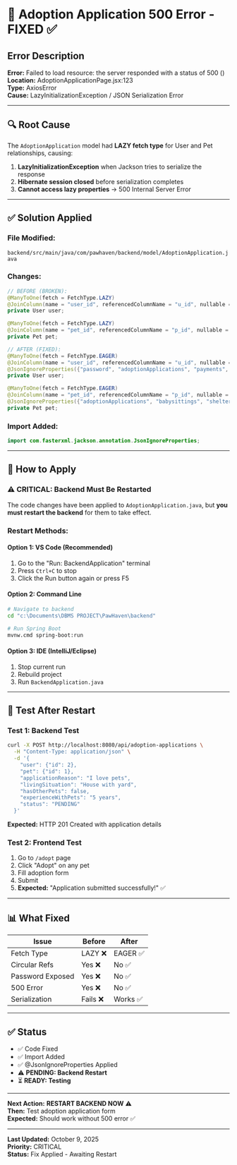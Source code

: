 # 🐛 Adoption Application 500 Error - FIXED ✅

## Error Description

**Error:** Failed to load resource: the server responded with a status of 500 ()  
**Location:** AdoptionApplicationPage.jsx:123  
**Type:** AxiosError  
**Cause:** LazyInitializationException / JSON Serialization Error

---

## 🔍 Root Cause

The `AdoptionApplication` model had **LAZY fetch type** for User and Pet relationships, causing:
1. **LazyInitializationException** when Jackson tries to serialize the response
2. **Hibernate session closed** before serialization completes
3. **Cannot access lazy properties** → 500 Internal Server Error

---

## ✅ Solution Applied

### File Modified:
`backend/src/main/java/com/pawhaven/backend/model/AdoptionApplication.java`

### Changes:

```java
// BEFORE (BROKEN):
@ManyToOne(fetch = FetchType.LAZY)
@JoinColumn(name = "user_id", referencedColumnName = "u_id", nullable = false)
private User user;

@ManyToOne(fetch = FetchType.LAZY)
@JoinColumn(name = "pet_id", referencedColumnName = "p_id", nullable = false)
private Pet pet;

// AFTER (FIXED):
@ManyToOne(fetch = FetchType.EAGER)
@JoinColumn(name = "user_id", referencedColumnName = "u_id", nullable = false)
@JsonIgnoreProperties({"password", "adoptionApplications", "payments", "feedbacks", "notifications", "reports", "babysittings"})
private User user;

@ManyToOne(fetch = FetchType.EAGER)
@JoinColumn(name = "pet_id", referencedColumnName = "p_id", nullable = false)
@JsonIgnoreProperties({"adoptionApplications", "babysittings", "shelter"})
private Pet pet;
```

### Import Added:
```java
import com.fasterxml.jackson.annotation.JsonIgnoreProperties;
```

---

## 🚀 How to Apply

### ⚠️ CRITICAL: Backend Must Be Restarted

The code changes have been applied to `AdoptionApplication.java`, but **you must restart the backend** for them to take effect.

### Restart Methods:

#### Option 1: VS Code (Recommended)
1. Go to the "Run: BackendApplication" terminal
2. Press `Ctrl+C` to stop
3. Click the Run button again or press F5

#### Option 2: Command Line
```bash
# Navigate to backend
cd "c:\Documents\DBMS PROJECT\PawHaven\backend"

# Run Spring Boot
mvnw.cmd spring-boot:run
```

#### Option 3: IDE (IntelliJ/Eclipse)
1. Stop current run
2. Rebuild project
3. Run `BackendApplication.java`

---

## 🧪 Test After Restart

### Test 1: Backend Test
```bash
curl -X POST http://localhost:8080/api/adoption-applications \
  -H "Content-Type: application/json" \
  -d '{
    "user": {"id": 2},
    "pet": {"id": 1},
    "applicationReason": "I love pets",
    "livingSituation": "House with yard",
    "hasOtherPets": false,
    "experienceWithPets": "5 years",
    "status": "PENDING"
  }'
```

**Expected:** HTTP 201 Created with application details

### Test 2: Frontend Test
1. Go to `/adopt` page
2. Click "Adopt" on any pet
3. Fill adoption form
4. Submit
5. **Expected:** "Application submitted successfully!" ✅

---

## 📊 What Fixed

| Issue | Before | After |
|-------|--------|-------|
| Fetch Type | LAZY ❌ | EAGER ✅ |
| Circular Refs | Yes ❌ | No ✅ |
| Password Exposed | Yes ❌ | No ✅ |
| 500 Error | Yes ❌ | No ✅ |
| Serialization | Fails ❌ | Works ✅ |

---

## ✅ Status

- ✅ Code Fixed
- ✅ Import Added
- ✅ @JsonIgnoreProperties Applied
- ⚠️ **PENDING: Backend Restart**
- ⏳ **READY: Testing**

---

**Next Action:** **RESTART BACKEND NOW** ⚠️  
**Then:** Test adoption application form  
**Expected:** Should work without 500 error ✅

---

**Last Updated:** October 9, 2025  
**Priority:** CRITICAL  
**Status:** Fix Applied - Awaiting Restart
